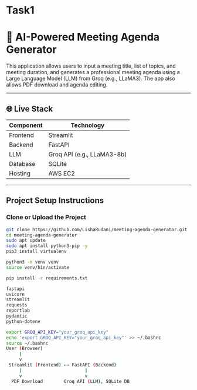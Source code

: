 # Task1
# 🧠 AI-Powered Meeting Agenda Generator

This application allows users to input a meeting title, list of topics, and meeting duration, and generates a professional meeting agenda using a Large Language Model (LLM) from Groq (e.g., LLaMA3). The app also allows PDF download and agenda editing.

---

## 🌐 Live Stack

| Component | Technology |
|----------|------------|
| Frontend | Streamlit |
| Backend  | FastAPI |
| LLM      | Groq API (e.g., LLaMA3-8b) |
| Database | SQLite |
| Hosting  | AWS EC2 |

---

## Project Setup Instructions

###  Clone or Upload the Project

```bash
git clone https://github.com/LishaRudani/meeting-agenda-generator.git
cd meeting-agenda-generator
sudo apt update
sudo apt install python3-pip -y
pip3 install virtualenv

python3 -m venv venv
source venv/bin/activate

pip install -r requirements.txt

fastapi
uvicorn
streamlit
requests
reportlab
pydantic
python-dotenv

export GROQ_API_KEY="your_groq_api_key"
echo 'export GROQ_API_KEY="your_groq_api_key"' >> ~/.bashrc
source ~/.bashrc
User (Browser)
     |
     v
 Streamlit (Frontend) ←→ FastAPI (Backend)
     |                        |
     v                        v
  PDF Download        Groq API (LLM), SQLite DB

